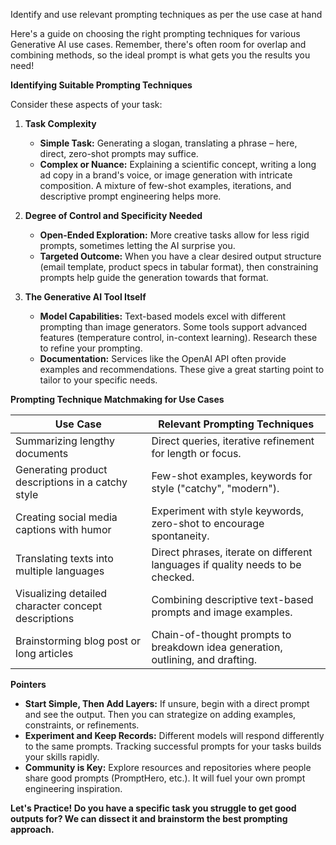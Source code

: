 Identify and use relevant prompting techniques as per the use case at hand

Here's a guide on choosing the right prompting techniques for various Generative AI use cases. Remember, there's often room for overlap and combining methods, so the ideal prompt is what gets you the results you need!

**Identifying Suitable Prompting Techniques**

Consider these aspects of your task:

1. **Task Complexity**
   * **Simple Task:** Generating a slogan,  translating a phrase – here, direct, zero-shot prompts may suffice. 
   * **Complex or Nuance:** Explaining a scientific concept,  writing a long ad copy in a  brand's voice, or image generation with intricate composition. A mixture of few-shot examples, iterations, and descriptive prompt engineering helps more.

2. **Degree of Control and Specificity Needed**
   * **Open-Ended Exploration:** More  creative tasks allow for less rigid prompts, sometimes letting the AI surprise you.
   * **Targeted Outcome:**  When you have a clear desired output structure (email template, product specs in tabular format), then constraining prompts help guide the generation towards that format.

3. **The Generative AI Tool Itself**
   * **Model Capabilities:** Text-based models excel with different prompting than image generators. Some tools support advanced features (temperature control, in-context learning). Research these to refine your prompting.
   * **Documentation:** Services like the OpenAI API often provide examples and recommendations. These give a great starting point to tailor to your specific needs.

**Prompting Technique Matchmaking for Use Cases**

| Use Case                                              | Relevant Prompting Techniques                                                  |
|-------------------------------------------------------|--------------------------------------------------------------------------------|
| Summarizing lengthy documents                         | Direct queries, iterative refinement for length or  focus.                        |
| Generating product descriptions in a catchy style         |  Few-shot examples, keywords for style ("catchy", "modern").                     |
| Creating social media captions with humor             | Experiment with style keywords, zero-shot to encourage spontaneity.              |
| Translating texts into multiple languages              | Direct phrases, iterate on different languages  if quality needs to be checked.    |
| Visualizing detailed character concept descriptions   | Combining descriptive text-based prompts and image examples.                     |
| Brainstorming blog post or  long articles            | Chain-of-thought prompts to breakdown idea generation, outlining, and drafting.  |

**Pointers**

* **Start Simple, Then Add Layers:** If unsure, begin with a direct prompt and see the output.  Then you can strategize on  adding examples, constraints, or refinements.
* **Experiment and Keep Records:** Different models will respond differently to the same prompts.  Tracking successful prompts for your tasks builds your skills rapidly.
* **Community is Key:** Explore resources and repositories where people share good prompts (PromptHero, etc.). It will fuel your own prompt engineering inspiration.

**Let's Practice! Do you have a specific task you struggle to get good outputs for? We can dissect it and brainstorm the best prompting approach.** 
